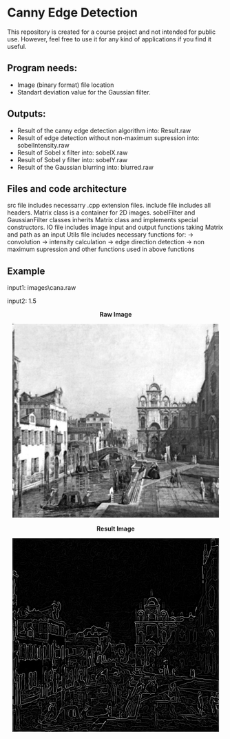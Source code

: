 # Canny Edge Detection
This repository is created for a course project and not intended for public use. However, feel free to use it for any kind of applications if you find it useful.

## Program needs:
* Image (binary format) file location
* Standart deviation value for the Gaussian filter.

## Outputs:
* Result of the canny edge detection algorithm into:            Result.raw
* Result of edge detection without non-maximum supression into:	sobelIntensity.raw
* Result of Sobel x filter into:                       					sobelX.raw
* Result of Sobel y filter into:                      					sobelY.raw
* Result of the Gaussian blurring into:                 				blurred.raw

## Files and code architecture
src file includes necessarry .cpp extension files. include file includes all headers.
Matrix class is a container for 2D images.
sobelFilter and GaussianFilter classes inherits Matrix class and implements special constructors.
IO file includes image input and output functions taking Matrix and path as an input
Utils file includes necessary functions for:
-> convolution
-> intensity calculation
-> edge direction detection
-> non maximum supression
and other functions used in above functions

## Example
input1: images\\cana.raw

input2: 1.5

<p align="center"><b>Raw Image</b></p>
<p align="center"><img src="Example/cana.jpg" width="480"\></p>
<p align="center"><b>Result Image</b></p>
<p align="center"><img src="Example/Result.jpg" width="480"\></p>
